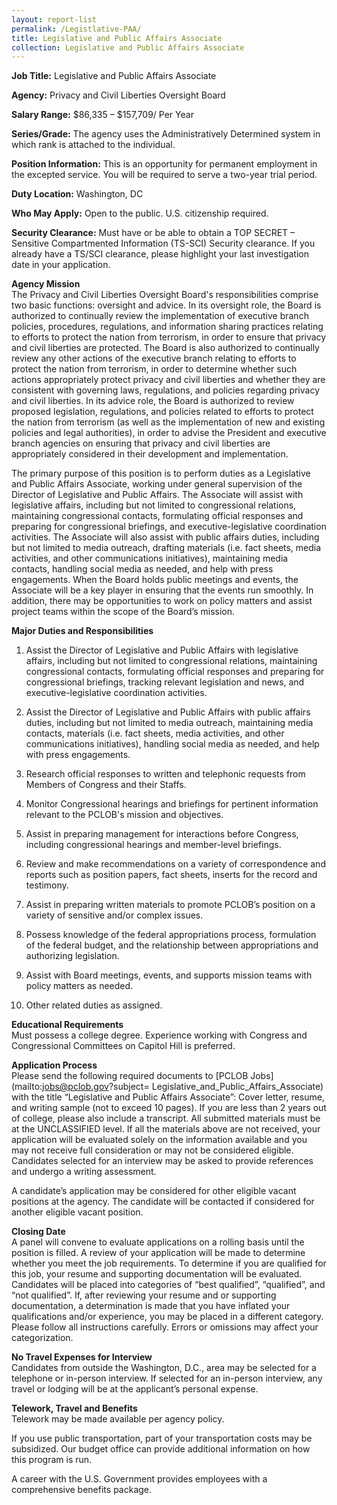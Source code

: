 ```yaml
---
layout: report-list
permalink: /Legistlative-PAA/
title: Legislative and Public Affairs Associate
collection: Legislative and Public Affairs Associate
---
```


**Job Title:** Legislative and Public Affairs Associate

**Agency:** Privacy and Civil Liberties Oversight Board

**Salary Range:** $86,335 – $157,709/ Per Year

**Series/Grade:** The agency uses the Administratively Determined system in which rank is attached to the individual.

**Position Information:** This is an opportunity for permanent employment in the excepted service. You will be required to serve a two-year trial period. 

**Duty Location:** Washington, DC  

**Who May Apply:** Open to the public. U.S. citizenship required.  

**Security Clearance:** Must have or be able to obtain a TOP SECRET – Sensitive Compartmented Information (TS-SCI) Security clearance.  If you already have a TS/SCI clearance, please highlight your last investigation date in your application. 

**Agency Mission**  
The Privacy and Civil Liberties Oversight Board's responsibilities comprise two basic functions: oversight and advice. In its oversight role, the Board is authorized to continually review the implementation of executive branch policies, procedures, regulations, and information sharing practices relating to efforts to protect the nation from terrorism, in order to ensure that privacy and civil liberties are protected. The Board is also authorized to continually review any other actions of the executive branch relating to efforts to protect the nation from terrorism, in order to determine whether such actions appropriately protect privacy and civil liberties and whether they are consistent with governing laws, regulations, and policies regarding privacy and civil liberties. In its advice role, the Board is authorized to review proposed legislation, regulations, and policies related to efforts to protect the nation from terrorism (as well as the implementation of new and existing policies and legal authorities), in order to advise the President and executive branch agencies on ensuring that privacy and civil liberties are appropriately considered in their development and implementation.

The primary purpose of this position is to perform duties as a Legislative and Public Affairs Associate, working under general supervision of the Director of Legislative and Public Affairs. The Associate will assist with legislative affairs, including but not limited to congressional relations, maintaining congressional contacts, formulating official responses and preparing for congressional briefings, and executive-legislative coordination activities. The Associate will also assist with public affairs duties, including but not limited to media outreach, drafting materials (i.e. fact sheets, media activities, and other communications initiatives), maintaining media contacts, handling social media as needed, and help with press engagements. When the Board holds public meetings and events, the Associate will be a key player in ensuring that the events run smoothly. In addition, there may be opportunities to work on policy matters and assist project teams within the scope of the Board’s mission.
 
**Major Duties and Responsibilities**   
1.	Assist the Director of Legislative and Public Affairs with legislative affairs, including but not limited to congressional relations, maintaining congressional contacts, formulating official responses and preparing for congressional briefings, tracking relevant legislation and news, and executive-legislative coordination activities.

2.	Assist the Director of Legislative and Public Affairs with public affairs duties, including but not limited to media outreach, maintaining media contacts, materials (i.e. fact sheets, media activities, and other communications initiatives), handling social media as needed, and help with press engagements.

3.	Research official responses to written and telephonic requests from Members of Congress and their Staffs.

4.	Monitor Congressional hearings and briefings for pertinent information relevant to the PCLOB's mission and objectives.

5.	Assist in preparing management for interactions before Congress, including congressional hearings and member-level briefings. 


6.	Review and make recommendations on a variety of correspondence and reports such as position papers, fact sheets, inserts for the record and testimony.

7.	 Assist in preparing written materials to promote PCLOB’s position on a variety of sensitive and/or complex issues.

8.	Possess knowledge of the federal appropriations process, formulation of the federal budget, and the relationship between appropriations and authorizing legislation.

9.	Assist with Board meetings, events, and supports mission teams with policy matters as needed.

10.	Other related duties as assigned. 

**Educational Requirements**  
Must possess a college degree.  Experience working with Congress and Congressional Committees on Capitol Hill is preferred.   

**Application Process**  
Please send the following required documents to [PCLOB Jobs](mailto:jobs@pclob.gov?subject= Legislative_and_Public_Affairs_Associate) with the title “Legislative and Public Affairs Associate”:
Cover letter, resume, and writing sample (not to exceed 10 pages). If you are less than 2 years out of college, please also include a transcript. All submitted materials must be at the UNCLASSIFIED level.
If all the materials above are not received, your application will be evaluated solely on the information available and you may not receive full consideration or may not be considered eligible.
Candidates selected for an interview may be asked to provide references and undergo a writing assessment.

A candidate’s application may be considered for other eligible vacant positions at the agency. The candidate will be contacted if considered for another eligible vacant position.

**Closing Date**  
A panel will convene to evaluate applications on a rolling basis until the position is filled. A review of your application will be made to determine whether you meet the job requirements. To determine if you are qualified for this job, your resume and supporting documentation will be evaluated. Candidates will be placed into categories of “best qualified”, “qualified”, and “not qualified”. If, after reviewing your resume and or supporting documentation, a determination is made that you have inflated your qualifications and/or experience, you may be placed in a different category. Please follow all instructions carefully. Errors or omissions may affect your categorization.  

**No Travel Expenses for Interview**   
Candidates from outside the Washington, D.C., area may be selected for a telephone or in-person interview. If selected for an in-person interview, any travel or lodging will be at the applicant’s personal expense.  

**Telework, Travel and Benefits**   
Telework may be made available per agency policy.  

If you use public transportation, part of your transportation costs may be subsidized. Our budget office can provide additional information on how this program is run.

A career with the U.S. Government provides employees with a comprehensive benefits package.
